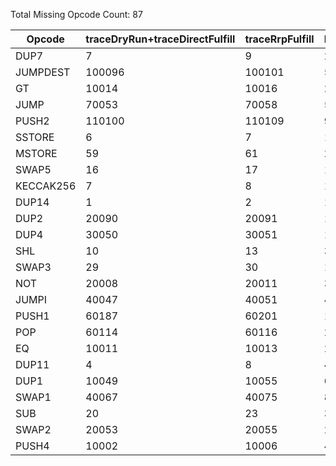 Total Missing Opcode Count: 87

| Opcode | traceDryRun+traceDirectFulfill | traceRrpFulfill | Difference |
|--------|------------------------------|-----------------|------------|
| DUP7 | 7 | 9 | 2 |
| JUMPDEST | 100096 | 100101 | 5 |
| GT | 10014 | 10016 | 2 |
| JUMP | 70053 | 70058 | 5 |
| PUSH2 | 110100 | 110109 | 9 |
| SSTORE | 6 | 7 | 1 |
| MSTORE | 59 | 61 | 2 |
| SWAP5 | 16 | 17 | 1 |
| KECCAK256 | 7 | 8 | 1 |
| DUP14 | 1 | 2 | 1 |
| DUP2 | 20090 | 20091 | 1 |
| DUP4 | 30050 | 30051 | 1 |
| SHL | 10 | 13 | 3 |
| SWAP3 | 29 | 30 | 1 |
| NOT | 20008 | 20011 | 3 |
| JUMPI | 40047 | 40051 | 4 |
| PUSH1 | 60187 | 60201 | 14 |
| POP | 60114 | 60116 | 2 |
| EQ | 10011 | 10013 | 2 |
| DUP11 | 4 | 8 | 4 |
| DUP1 | 10049 | 10055 | 6 |
| SWAP1 | 40067 | 40075 | 8 |
| SUB | 20 | 23 | 3 |
| SWAP2 | 20053 | 20055 | 2 |
| PUSH4 | 10002 | 10006 | 4 |
